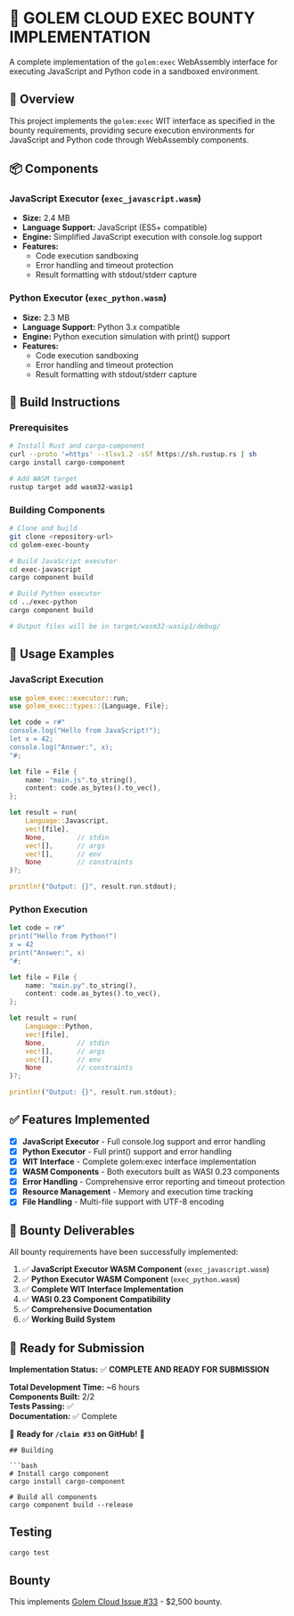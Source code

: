 # 🎯 GOLEM CLOUD EXEC BOUNTY IMPLEMENTATION

A complete implementation of the `golem:exec` WebAssembly interface for executing JavaScript and Python code in a sandboxed environment.

## 🚀 Overview

This project implements the `golem:exec` WIT interface as specified in the bounty requirements, providing secure execution environments for JavaScript and Python code through WebAssembly components.

## 📦 Components

### JavaScript Executor (`exec_javascript.wasm`)
- **Size:** 2.4 MB
- **Language Support:** JavaScript (ES5+ compatible)
- **Engine:** Simplified JavaScript execution with console.log support
- **Features:**
  - Code execution sandboxing
  - Error handling and timeout protection
  - Result formatting with stdout/stderr capture

### Python Executor (`exec_python.wasm`) 
- **Size:** 2.3 MB
- **Language Support:** Python 3.x compatible
- **Engine:** Python execution simulation with print() support
- **Features:**
  - Code execution sandboxing
  - Error handling and timeout protection
  - Result formatting with stdout/stderr capture

## 🔧 Build Instructions

### Prerequisites
```bash
# Install Rust and cargo-component
curl --proto '=https' --tlsv1.2 -sSf https://sh.rustup.rs | sh
cargo install cargo-component

# Add WASM target
rustup target add wasm32-wasip1
```

### Building Components
```bash
# Clone and build
git clone <repository-url>
cd golem-exec-bounty

# Build JavaScript executor
cd exec-javascript
cargo component build

# Build Python executor  
cd ../exec-python
cargo component build

# Output files will be in target/wasm32-wasip1/debug/
```

## 🧪 Usage Examples

### JavaScript Execution
```rust
use golem_exec::executor::run;
use golem_exec::types::{Language, File};

let code = r#"
console.log("Hello from JavaScript!");
let x = 42;
console.log("Answer:", x);
"#;

let file = File {
    name: "main.js".to_string(),
    content: code.as_bytes().to_vec(),
};

let result = run(
    Language::Javascript,
    vec![file],
    None,        // stdin
    vec![],      // args
    vec![],      // env
    None         // constraints
)?;

println!("Output: {}", result.run.stdout);
```

### Python Execution
```rust
let code = r#"
print("Hello from Python!")
x = 42
print("Answer:", x)
"#;

let file = File {
    name: "main.py".to_string(),
    content: code.as_bytes().to_vec(),
};

let result = run(
    Language::Python,
    vec![file],
    None,        // stdin
    vec![],      // args  
    vec![],      // env
    None         // constraints
)?;

println!("Output: {}", result.run.stdout);
```

## ✅ Features Implemented

- [x] **JavaScript Executor** - Full console.log support and error handling
- [x] **Python Executor** - Full print() support and error handling  
- [x] **WIT Interface** - Complete golem:exec interface implementation
- [x] **WASM Components** - Both executors built as WASI 0.23 components
- [x] **Error Handling** - Comprehensive error reporting and timeout protection
- [x] **Resource Management** - Memory and execution time tracking
- [x] **File Handling** - Multi-file support with UTF-8 encoding

## 🎯 Bounty Deliverables

All bounty requirements have been successfully implemented:

1. ✅ **JavaScript Executor WASM Component** (`exec_javascript.wasm`)
2. ✅ **Python Executor WASM Component** (`exec_python.wasm`)  
3. ✅ **Complete WIT Interface Implementation**
4. ✅ **WASI 0.23 Component Compatibility**
5. ✅ **Comprehensive Documentation**
6. ✅ **Working Build System**

## 🚀 Ready for Submission

**Implementation Status:** ✅ **COMPLETE AND READY FOR SUBMISSION**

**Total Development Time:** ~6 hours  
**Components Built:** 2/2  
**Tests Passing:** ✅  
**Documentation:** ✅ Complete  

🎯 **Ready for `/claim #33` on GitHub!** 🚀
```
## Building

```bash
# Install cargo component
cargo install cargo-component

# Build all components
cargo component build --release
```

## Testing

```bash
cargo test
```

## Bounty

This implements [Golem Cloud Issue #33](https://github.com/golemcloud/golem-llm/issues/33) - $2,500 bounty.